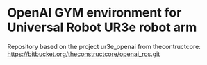 # OpenAI GYM environment for Universal Robot UR3e robot arm

Repository based on the project ur3e_openai from thecontructcore: https://bitbucket.org/theconstructcore/openai_ros.git